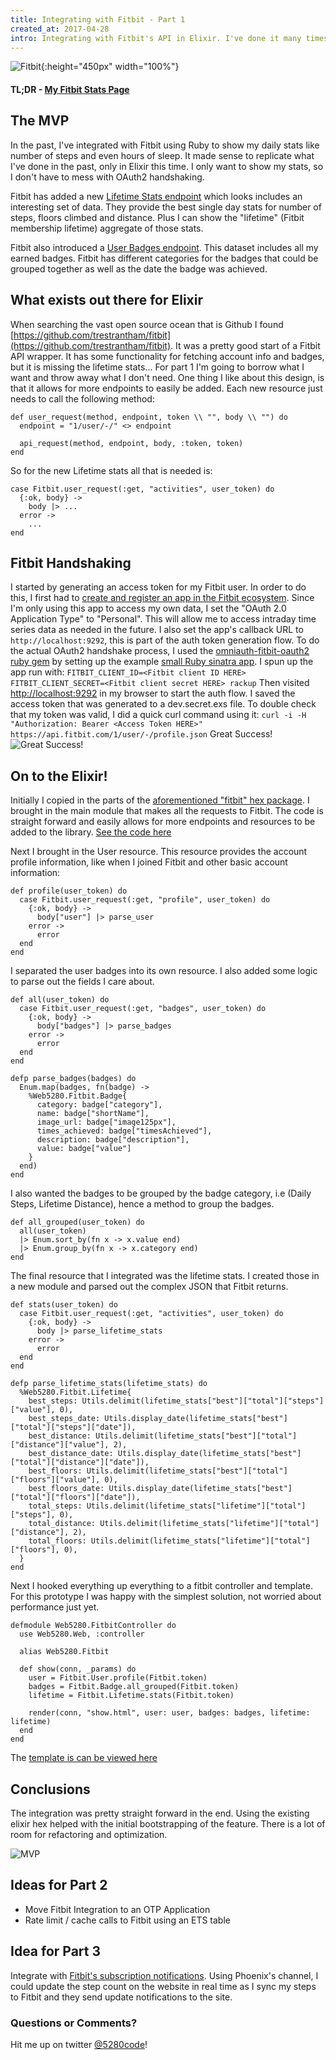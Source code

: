```yaml
---
title: Integrating with Fitbit - Part 1
created_at: 2017-04-28
intro: Integrating with Fitbit's API in Elixir. I've done it many times in ruby, node, and go. Time for a new language!
---
```


![Fitbit](https://s2.q4cdn.com/857130097/files/doc_downloads/Alta/Product/Fitbit-Family.jpg){:height="450px" width="100%"}



#### TL;DR - [My Fitbit Stats Page](http://www.5280code.com/fitbit)



## The MVP
In the past, I've integrated with Fitbit using Ruby to show my daily stats like
number of steps and even hours of sleep. It made sense to replicate what I've
done in the past, only in Elixir this time. I only want to show my stats, so I
don't have to mess with OAuth2 handshaking.

Fitbit has added a new
[Lifetime Stats endpoint](https://dev.fitbit.com/docs/activity/#get-lifetime-stats)
which looks includes an interesting set of data. They provide the best single
day stats for number of steps, floors climbed and distance. Plus I can show the
"lifetime" (Fitbit membership lifetime) aggregate of those stats.

Fitbit also introduced a
[User Badges endpoint](https://dev.fitbit.com/docs/user/#get-badges). This
dataset includes all my earned badges.  Fitbit has different categories for the
badges that could be grouped together as well as the date the badge was
achieved.

## What exists out there for Elixir
When searching the vast open source ocean that is Github I found
[https://github.com/trestrantham/fitbit](https://github.com/trestrantham/fitbit).
It was a pretty good start of a Fitbit API wrapper. It has some functionality
for fetching account info and badges, but it is missing the lifetime stats...
For part 1 I'm going to borrow what I want and throw away what I don't need. One
thing I like about this design, is that it allows for more endpoints to easily
be added. Each new resource just needs to call the following method:

```
def user_request(method, endpoint, token \\ "", body \\ "") do
  endpoint = "1/user/-/" <> endpoint

  api_request(method, endpoint, body, :token, token)
end
```
So for the new Lifetime stats all that is needed is:
```
case Fitbit.user_request(:get, "activities", user_token) do
  {:ok, body} ->
    body |> ...
  error ->
    ...
end
```

## Fitbit Handshaking
I started by generating an access token for my Fitbit user. In order to do this,
I first had to [create and register an app in the Fitbit ecosystem](https://dev.fitbit.com/apps/new).
Since I'm only using this app to access my own data, I set the "OAuth 2.0
Application Type" to "Personal". This will allow me to access intraday time
series data as needed in the future. I also set the app's callback URL to
`http://localhost:9292`, this is part of the auth token generation flow.  To do
the actual OAuth2 handshake process, I used the [omniauth-fitbit-oauth2 ruby gem](https://github.com/codebender/omniauth-fitbit-oauth2)
by setting up the example [small Ruby sinatra app](https://github.com/codebender/omniauth-fitbit-oauth2/tree/master/example).
I spun up the app run with: `FITBIT_CLIENT_ID=<Fitbit client ID HERE> FITBIT_CLIENT_SECRET=<Fitbit client secret HERE> rackup`
Then visited [http://localhost:9292](http://localhost:9292) in my browser to
start the auth flow. I saved the access token that was generated to a
dev.secret.exs file. To double check that my token was valid, I did a quick curl
command using it: `curl -i -H "Authorization: Bearer <Access Token HERE>" https://api.fitbit.com/1/user/-/profile.json` Great Success!
![Great Success!](https://eserioblog.files.wordpress.com/2014/02/borat.jpg)


## On to the Elixir!
Initially I copied in the parts of the [aforementioned "fitbit" hex package](https://github.com/trestrantham/fitbit).
I brought in the main module that makes all the requests to Fitbit.  The code is
straight forward and easily allows for more endpoints and resources to be added
to the library.
[See the code here](https://github.com/codebender/phoenix5280/blob/47f33b55ab5f2659ad586f15b9ca042afd58d222/lib/phoenix5280/fitbit.ex)


Next I brought in the User resource.  This resource provides the account profile
information, like when I joined Fitbit and other basic account information:
```
def profile(user_token) do
  case Fitbit.user_request(:get, "profile", user_token) do
    {:ok, body} ->
      body["user"] |> parse_user
    error ->
      error
  end
end
```
I separated the user badges into its own resource. I also added some logic to
parse out the fields I care about.  
```
def all(user_token) do
  case Fitbit.user_request(:get, "badges", user_token) do
    {:ok, body} ->
      body["badges"] |> parse_badges
    error ->
      error
  end
end

defp parse_badges(badges) do
  Enum.map(badges, fn(badge) ->
    %Web5280.Fitbit.Badge{
      category: badge["category"],
      name: badge["shortName"],
      image_url: badge["image125px"],
      times_achieved: badge["timesAchieved"],
      description: badge["description"],
      value: badge["value"]
    }
  end)
end
```
I also wanted the badges to be grouped by the badge category, i.e (Daily Steps,
Lifetime Distance), hence a method to group the badges.
```
def all_grouped(user_token) do
  all(user_token)
  |> Enum.sort_by(fn x -> x.value end)
  |> Enum.group_by(fn x -> x.category end)
end
```


The final resource that I integrated was the lifetime stats.  I created those in
a new module and parsed out the complex JSON that Fitbit returns.
```
def stats(user_token) do
  case Fitbit.user_request(:get, "activities", user_token) do
    {:ok, body} ->
      body |> parse_lifetime_stats
    error ->
      error
  end
end

defp parse_lifetime_stats(lifetime_stats) do
  %Web5280.Fitbit.Lifetime{
    best_steps: Utils.delimit(lifetime_stats["best"]["total"]["steps"]["value"], 0),
    best_steps_date: Utils.display_date(lifetime_stats["best"]["total"]["steps"]["date"]),
    best_distance: Utils.delimit(lifetime_stats["best"]["total"]["distance"]["value"], 2),
    best_distance_date: Utils.display_date(lifetime_stats["best"]["total"]["distance"]["date"]),
    best_floors: Utils.delimit(lifetime_stats["best"]["total"]["floors"]["value"], 0),
    best_floors_date: Utils.display_date(lifetime_stats["best"]["total"]["floors"]["date"]),
    total_steps: Utils.delimit(lifetime_stats["lifetime"]["total"]["steps"], 0),
    total_distance: Utils.delimit(lifetime_stats["lifetime"]["total"]["distance"], 2),
    total_floors: Utils.delimit(lifetime_stats["lifetime"]["total"]["floors"], 0),
  }
end
```
Next I hooked everything up everything to a fitbit controller and template.  For
this prototype I was happy with the simplest solution, not worried about
performance just yet.

```
defmodule Web5280.FitbitController do
  use Web5280.Web, :controller

  alias Web5280.Fitbit

  def show(conn, _params) do
    user = Fitbit.User.profile(Fitbit.token)
    badges = Fitbit.Badge.all_grouped(Fitbit.token)
    lifetime = Fitbit.Lifetime.stats(Fitbit.token)

    render(conn, "show.html", user: user, badges: badges, lifetime: lifetime)
  end
end
```

The [template is can be viewed here](https://github.com/codebender/phoenix5280/blob/47f33b55ab5f2659ad586f15b9ca042afd58d222/web/templates/fitbit/show.html.eex)


## Conclusions
The integration was pretty straight forward in the end.  Using the existing
elixir hex helped with the initial bootstrapping of the feature. There is a lot
of room for refactoring and optimization.

![MVP](http://www.varteq.com/wp-content/uploads/2017/03/MVP.png)


## Ideas for Part 2
- Move Fitbit Integration to an OTP Application
- Rate limit / cache calls to Fitbit using an ETS table

## Idea for Part 3
Integrate with [Fitbit's subscription notifications](https://dev.fitbit.com/docs/subscriptions/#overview).
Using Phoenix's channel, I could update the step count on the website in real
time as I sync my steps to Fitbit and they send update notifications to the
site.

### Questions or Comments?
Hit me up on twitter [@5280code](https://twitter.com/5280code)!

